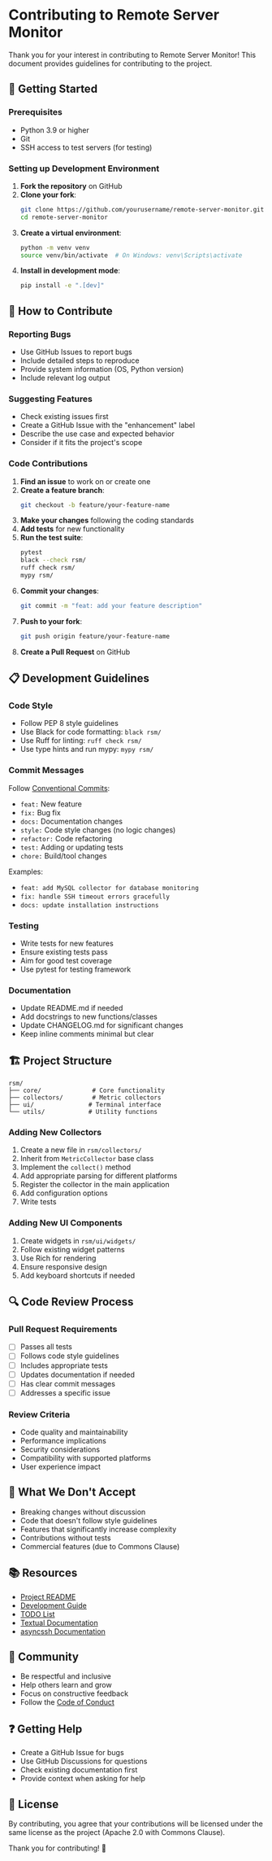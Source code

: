 # Contributing to Remote Server Monitor

Thank you for your interest in contributing to Remote Server Monitor! This document provides guidelines for contributing to the project.

## 🚀 Getting Started

### Prerequisites
- Python 3.9 or higher
- Git
- SSH access to test servers (for testing)

### Setting up Development Environment

1. **Fork the repository** on GitHub
2. **Clone your fork**:
   ```bash
   git clone https://github.com/yourusername/remote-server-monitor.git
   cd remote-server-monitor
   ```
3. **Create a virtual environment**:
   ```bash
   python -m venv venv
   source venv/bin/activate  # On Windows: venv\Scripts\activate
   ```
4. **Install in development mode**:
   ```bash
   pip install -e ".[dev]"
   ```

## 🎯 How to Contribute

### Reporting Bugs
- Use GitHub Issues to report bugs
- Include detailed steps to reproduce
- Provide system information (OS, Python version)
- Include relevant log output

### Suggesting Features
- Check existing issues first
- Create a GitHub Issue with the "enhancement" label
- Describe the use case and expected behavior
- Consider if it fits the project's scope

### Code Contributions

1. **Find an issue** to work on or create one
2. **Create a feature branch**:
   ```bash
   git checkout -b feature/your-feature-name
   ```
3. **Make your changes** following the coding standards
4. **Add tests** for new functionality
5. **Run the test suite**:
   ```bash
   pytest
   black --check rsm/
   ruff check rsm/
   mypy rsm/
   ```
6. **Commit your changes**:
   ```bash
   git commit -m "feat: add your feature description"
   ```
7. **Push to your fork**:
   ```bash
   git push origin feature/your-feature-name
   ```
8. **Create a Pull Request** on GitHub

## 📋 Development Guidelines

### Code Style
- Follow PEP 8 style guidelines
- Use Black for code formatting: `black rsm/`
- Use Ruff for linting: `ruff check rsm/`
- Use type hints and run mypy: `mypy rsm/`

### Commit Messages
Follow [Conventional Commits](https://www.conventionalcommits.org/):
- `feat:` New feature
- `fix:` Bug fix
- `docs:` Documentation changes
- `style:` Code style changes (no logic changes)
- `refactor:` Code refactoring
- `test:` Adding or updating tests
- `chore:` Build/tool changes

Examples:
- `feat: add MySQL collector for database monitoring`
- `fix: handle SSH timeout errors gracefully`
- `docs: update installation instructions`

### Testing
- Write tests for new features
- Ensure existing tests pass
- Aim for good test coverage
- Use pytest for testing framework

### Documentation
- Update README.md if needed
- Add docstrings to new functions/classes
- Update CHANGELOG.md for significant changes
- Keep inline comments minimal but clear

## 🏗️ Project Structure

```
rsm/
├── core/              # Core functionality
├── collectors/        # Metric collectors
├── ui/               # Terminal interface
└── utils/            # Utility functions
```

### Adding New Collectors
1. Create a new file in `rsm/collectors/`
2. Inherit from `MetricCollector` base class
3. Implement the `collect()` method
4. Add appropriate parsing for different platforms
5. Register the collector in the main application
6. Add configuration options
7. Write tests

### Adding New UI Components
1. Create widgets in `rsm/ui/widgets/`
2. Follow existing widget patterns
3. Use Rich for rendering
4. Ensure responsive design
5. Add keyboard shortcuts if needed

## 🔍 Code Review Process

### Pull Request Requirements
- [ ] Passes all tests
- [ ] Follows code style guidelines
- [ ] Includes appropriate tests
- [ ] Updates documentation if needed
- [ ] Has clear commit messages
- [ ] Addresses a specific issue

### Review Criteria
- Code quality and maintainability
- Performance implications
- Security considerations
- Compatibility with supported platforms
- User experience impact

## 🚫 What We Don't Accept

- Breaking changes without discussion
- Code that doesn't follow style guidelines
- Features that significantly increase complexity
- Contributions without tests
- Commercial features (due to Commons Clause)

## 📚 Resources

- [Project README](README.md)
- [Development Guide](DEVELOPMENT.md)
- [TODO List](TODO.md)
- [Textual Documentation](https://textual.textualize.io/)
- [asyncssh Documentation](https://asyncssh.readthedocs.io/)

## 🤝 Community

- Be respectful and inclusive
- Help others learn and grow
- Focus on constructive feedback
- Follow the [Code of Conduct](CODE_OF_CONDUCT.md)

## ❓ Getting Help

- Create a GitHub Issue for bugs
- Use GitHub Discussions for questions
- Check existing documentation first
- Provide context when asking for help

## 📄 License

By contributing, you agree that your contributions will be licensed under the same license as the project (Apache 2.0 with Commons Clause).

Thank you for contributing! 🎉